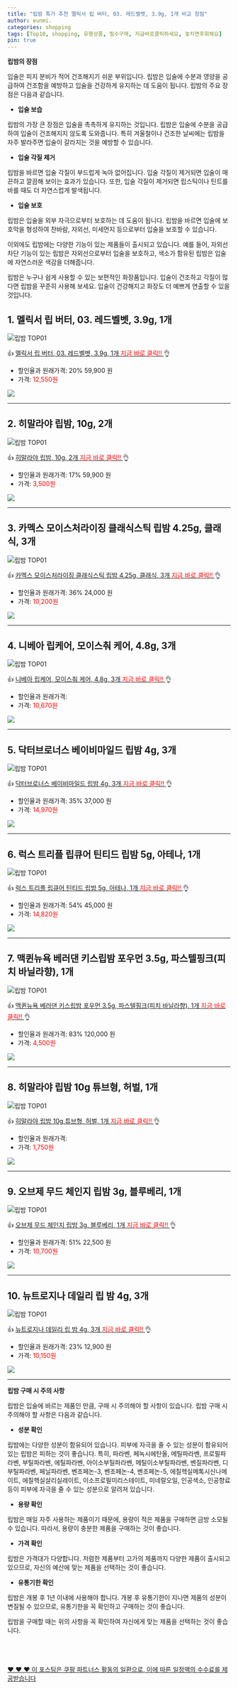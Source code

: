 ```yaml
---
title: "립밤 특가 추천 멜릭서 립 버터, 03. 레드벨벳, 3.9g, 1개 비교 장점"
author: eunmi.
categories: shopping
tags: [Top10, shopping, 유행상품, 필수구매, 지금바로클릭하세요, 놓치면후회해요]
pin: true
---
```

**립밤의 장점**

입술은 피지 분비가 적어 건조해지기 쉬운 부위입니다. 립밤은 입술에 수분과 영양을 공급하여 건조함을 예방하고 입술을 건강하게 유지하는 데 도움이 됩니다. 립밤의 주요 장점은 다음과 같습니다.

* **입술 보습**

립밤의 가장 큰 장점은 입술을 촉촉하게 유지하는 것입니다. 립밤은 입술에 수분을 공급하여 입술이 건조해지지 않도록 도와줍니다. 특히 겨울철이나 건조한 날씨에는 립밤을 자주 발라주면 입술이 갈라지는 것을 예방할 수 있습니다.

* **입술 각질 제거**

립밤을 바르면 입술 각질이 부드럽게 녹아 없어집니다. 입술 각질이 제거되면 입술이 매끈하고 깔끔해 보이는 효과가 있습니다. 또한, 입술 각질이 제거되면 립스틱이나 틴트를 바를 때도 더 자연스럽게 발색됩니다.

* **입술 보호**

립밤은 입술을 외부 자극으로부터 보호하는 데 도움이 됩니다. 립밤을 바르면 입술에 보호막을 형성하여 찬바람, 자외선, 미세먼지 등으로부터 입술을 보호할 수 있습니다.

이외에도 립밤에는 다양한 기능이 있는 제품들이 출시되고 있습니다. 예를 들어, 자외선 차단 기능이 있는 립밤은 자외선으로부터 입술을 보호하고, 색소가 함유된 립밤은 입술에 자연스러운 색감을 더해줍니다.

립밤은 누구나 쉽게 사용할 수 있는 보편적인 화장품입니다. 입술이 건조하고 각질이 많다면 립밤을 꾸준히 사용해 보세요. 입술이 건강해지고 화장도 더 예쁘게 연출할 수 있을 것입니다.

   

## 1. 멜릭서 립 버터, 03. 레드벨벳, 3.9g, 1개

![립밤 TOP01](https://thumbnail8.coupangcdn.com/thumbnails/remote/230x230ex/image/retail/images/101779921673901-02165be0-a2bc-40d8-9e61-abd2d8c6d2a6.jpg)


👍 [멜릭서 립 버터, 03. 레드벨벳, 3.9g, 1개 <font color=red> 지금 바로 클릭!! </font> ](https://link.coupang.com/re/AFFSDP?lptag=AF3617701&subid=GithubCoopas&pageKey=7417492189&traceid=V0-153&itemId=3916890331&vendorItemId=74179960690) 👌 


- 할인율과 원래가격: 20%  59,900   원
- 가격: <span style='color:red'>12,550원</span>

[![](/discount_price.png)](https://link.coupang.com/re/AFFSDP?lptag=AF3617701&subid=GithubCoopas&pageKey=7417492189&traceid=V0-153&itemId=3916890331&vendorItemId=74179960690)

---


   

## 2. 히말라야 립밤, 10g, 2개

![립밤 TOP01](https://thumbnail8.coupangcdn.com/thumbnails/remote/230x230ex/image/product/image/vendoritem/2019/06/12/3011049552/2e185311-53d9-4b13-922c-cae2fc0a7b4a.jpg)


👍 [히말라야 립밤, 10g, 2개 <font color=red> 지금 바로 클릭!! </font> ](https://link.coupang.com/re/AFFSDP?lptag=AF3617701&subid=GithubCoopas&pageKey=120680&traceid=V0-153&itemId=8040718&vendorItemId=3011049552) 👌 


- 할인율과 원래가격: 17%  59,900   원
- 가격: <span style='color:red'>3,500원</span>

[![](/discount_price.png)](https://link.coupang.com/re/AFFSDP?lptag=AF3617701&subid=GithubCoopas&pageKey=120680&traceid=V0-153&itemId=8040718&vendorItemId=3011049552)

---


   

## 3. 카멕스 모이스처라이징 클래식스틱 립밤 4.25g, 클래식, 3개

![립밤 TOP01](https://thumbnail8.coupangcdn.com/thumbnails/remote/230x230ex/image/retail/images/3224913707019109-3ee89e37-a1e8-4e79-aa03-835f406b638f.jpg)


👍 [카멕스 모이스처라이징 클래식스틱 립밤 4.25g, 클래식, 3개 <font color=red> 지금 바로 클릭!! </font> ](https://link.coupang.com/re/AFFSDP?lptag=AF3617701&subid=GithubCoopas&pageKey=2335357598&traceid=V0-153&itemId=2071305189&vendorItemId=80858296943) 👌 


- 할인율과 원래가격: 36%  24,000   원
- 가격: <span style='color:red'>10,200원</span>

[![](/discount_price.png)](https://link.coupang.com/re/AFFSDP?lptag=AF3617701&subid=GithubCoopas&pageKey=2335357598&traceid=V0-153&itemId=2071305189&vendorItemId=80858296943)

---


   

## 4. 니베아 립케어, 모이스춰 케어, 4.8g, 3개

![립밤 TOP01](https://thumbnail7.coupangcdn.com/thumbnails/remote/230x230ex/image/retail/images/790220337219420-8e96568f-682e-4cac-9b32-be2fed5b545a.jpg)


👍 [니베아 립케어, 모이스춰 케어, 4.8g, 3개 <font color=red> 지금 바로 클릭!! </font> ](https://link.coupang.com/re/AFFSDP?lptag=AF3617701&subid=GithubCoopas&pageKey=341621790&traceid=V0-153&itemId=1087276798&vendorItemId=3094303019) 👌 


- 할인율과 원래가격: 
- 가격: <span style='color:red'>10,670원</span>

[![](/discount_price.png)](https://link.coupang.com/re/AFFSDP?lptag=AF3617701&subid=GithubCoopas&pageKey=341621790&traceid=V0-153&itemId=1087276798&vendorItemId=3094303019)

---


   

## 5. 닥터브로너스 베이비마일드 립밤 4g, 3개

![립밤 TOP01](https://thumbnail6.coupangcdn.com/thumbnails/remote/230x230ex/image/retail/images/33248569553234-cb4773e9-a5ed-477d-a3b5-a9e56d8ead1a.jpg)


👍 [닥터브로너스 베이비마일드 립밤 4g, 3개 <font color=red> 지금 바로 클릭!! </font> ](https://link.coupang.com/re/AFFSDP?lptag=AF3617701&subid=GithubCoopas&pageKey=130666514&traceid=V0-153&itemId=19167892434&vendorItemId=70229782118) 👌 


- 할인율과 원래가격: 35%  37,000   원
- 가격: <span style='color:red'>14,970원</span>

[![](/discount_price.png)](https://link.coupang.com/re/AFFSDP?lptag=AF3617701&subid=GithubCoopas&pageKey=130666514&traceid=V0-153&itemId=19167892434&vendorItemId=70229782118)

---


   

## 6. 럭스 트리플 립큐어 틴티드 립밤 5g, 아테나, 1개

![립밤 TOP01](https://thumbnail6.coupangcdn.com/thumbnails/remote/230x230ex/image/retail/images/4424264447259734-a20436c5-bdb5-4c89-8c63-9192f83733f4.jpg)


👍 [럭스 트리플 립큐어 틴티드 립밤 5g, 아테나, 1개 <font color=red> 지금 바로 클릭!! </font> ](https://link.coupang.com/re/AFFSDP?lptag=AF3617701&subid=GithubCoopas&pageKey=6557066851&traceid=V0-153&itemId=9580939930&vendorItemId=76865516141) 👌 


- 할인율과 원래가격: 54%  45,000   원
- 가격: <span style='color:red'>14,820원</span>

[![](/discount_price.png)](https://link.coupang.com/re/AFFSDP?lptag=AF3617701&subid=GithubCoopas&pageKey=6557066851&traceid=V0-153&itemId=9580939930&vendorItemId=76865516141)

---


   

## 7. 맥퀸뉴욕 베러댄 키스립밤 포우먼 3.5g, 파스텔핑크(피치 바닐라향), 1개

![립밤 TOP01](https://thumbnail10.coupangcdn.com/thumbnails/remote/230x230ex/image/retail/images/7799096147397541-64a7d4d9-e09c-4472-a94b-3d739e932cae.jpg)


👍 [맥퀸뉴욕 베러댄 키스립밤 포우먼 3.5g, 파스텔핑크(피치 바닐라향), 1개 <font color=red> 지금 바로 클릭!! </font> ](https://link.coupang.com/re/AFFSDP?lptag=AF3617701&subid=GithubCoopas&pageKey=7055113765&traceid=V0-153&itemId=17477520859&vendorItemId=4021984705) 👌 


- 할인율과 원래가격: 83%  120,000   원
- 가격: <span style='color:red'>4,500원</span>

[![](/discount_price.png)](https://link.coupang.com/re/AFFSDP?lptag=AF3617701&subid=GithubCoopas&pageKey=7055113765&traceid=V0-153&itemId=17477520859&vendorItemId=4021984705)

---


   

## 8. 히말라야 립밤 10g 튜브형, 허벌, 1개

![립밤 TOP01](https://thumbnail6.coupangcdn.com/thumbnails/remote/230x230ex/image/product/image/vendoritem/2019/06/10/3000155388/c6306afa-5ffc-4d8b-b022-2bdaad1c9afb.jpg)


👍 [히말라야 립밤 10g 튜브형, 허벌, 1개 <font color=red> 지금 바로 클릭!! </font> ](https://link.coupang.com/re/AFFSDP?lptag=AF3617701&subid=GithubCoopas&pageKey=120680&traceid=V0-153&itemId=224925&vendorItemId=3000155388) 👌 


- 할인율과 원래가격: 
- 가격: <span style='color:red'>1,750원</span>

[![](/discount_price.png)](https://link.coupang.com/re/AFFSDP?lptag=AF3617701&subid=GithubCoopas&pageKey=120680&traceid=V0-153&itemId=224925&vendorItemId=3000155388)

---


   

## 9. 오브제 무드 체인지 립밤 3g, 블루베리, 1개

![립밤 TOP01](https://thumbnail7.coupangcdn.com/thumbnails/remote/230x230ex/image/retail/images/4532328047481123-b2db1bfc-37c6-48cc-a3b3-0bb3f5467584.jpg)


👍 [오브제 무드 체인지 립밤 3g, 블루베리, 1개 <font color=red> 지금 바로 클릭!! </font> ](https://link.coupang.com/re/AFFSDP?lptag=AF3617701&subid=GithubCoopas&pageKey=5690029804&traceid=V0-153&itemId=9419516486&vendorItemId=76704468494) 👌 


- 할인율과 원래가격: 51%  22,500   원
- 가격: <span style='color:red'>10,700원</span>

[![](/discount_price.png)](https://link.coupang.com/re/AFFSDP?lptag=AF3617701&subid=GithubCoopas&pageKey=5690029804&traceid=V0-153&itemId=9419516486&vendorItemId=76704468494)

---


   

## 10. 뉴트로지나 데일리 립 밤 4g, 3개

![립밤 TOP01](https://thumbnail8.coupangcdn.com/thumbnails/remote/230x230ex/image/vendor_inventory/2396/ef31180ca21df45481e5afd7d71251c6c39f8aa09e094bacfff76225d0ac.jpg)


👍 [뉴트로지나 데일리 립 밤 4g, 3개 <font color=red> 지금 바로 클릭!! </font> ](https://link.coupang.com/re/AFFSDP?lptag=AF3617701&subid=GithubCoopas&pageKey=2245017161&traceid=V0-153&itemId=4139674394&vendorItemId=84662203893) 👌 


- 할인율과 원래가격: 23%  12,900   원
- 가격: <span style='color:red'>10,150원</span>

[![](/discount_price.png)](https://link.coupang.com/re/AFFSDP?lptag=AF3617701&subid=GithubCoopas&pageKey=2245017161&traceid=V0-153&itemId=4139674394&vendorItemId=84662203893)

---
**립밤 구매 시 주의 사항**

립밤은 입술에 바르는 제품인 만큼, 구매 시 주의해야 할 사항이 있습니다. 립밤 구매 시 주의해야 할 사항은 다음과 같습니다.

* **성분 확인**

립밤에는 다양한 성분이 함유되어 있습니다. 피부에 자극을 줄 수 있는 성분이 함유되어 있는 립밤은 피하는 것이 좋습니다. 특히, 파라벤, 페녹시에탄올, 메틸파라벤, 프로필파라벤, 부틸파라벤, 에틸파라벤, 아이소부틸파라벤, 메틸이소부틸파라벤, 벤질파라벤, 디부틸파라벤, 페닐파라벤, 벤조페논-3, 벤조페논-4, 벤조페논-5, 에칠헥실메톡시신나메이트, 에칠헥실살리실레이트, 이소프로필미리스테이트, 미네랄오일, 인공색소, 인공향료 등이 피부에 자극을 줄 수 있는 성분으로 알려져 있습니다.

* **용량 확인**

립밤은 매일 자주 사용하는 제품이기 때문에, 용량이 적은 제품을 구매하면 금방 소모될 수 있습니다. 따라서, 용량이 충분한 제품을 구매하는 것이 좋습니다.

* **가격 확인**

립밤은 가격대가 다양합니다. 저렴한 제품부터 고가의 제품까지 다양한 제품이 출시되고 있으므로, 자신의 예산에 맞는 제품을 선택하는 것이 좋습니다.

* **유통기한 확인**

립밤은 개봉 후 1년 이내에 사용해야 합니다. 개봉 후 유통기한이 지나면 제품의 성분이 변질될 수 있으므로, 유통기한을 꼭 확인하고 구매하는 것이 좋습니다.

립밤을 구매할 때는 위의 사항을 꼭 확인하여 자신에게 맞는 제품을 선택하는 것이 좋습니다.<br><br><br><br><br> [ ❤ ❤ ❤ 이 포스팅은 쿠팡 파트너스 활동의 일환으로, 이에 따른 일정액의 수수료를 제공받습니다](https://link.coupang.com/a/bcEFyh)